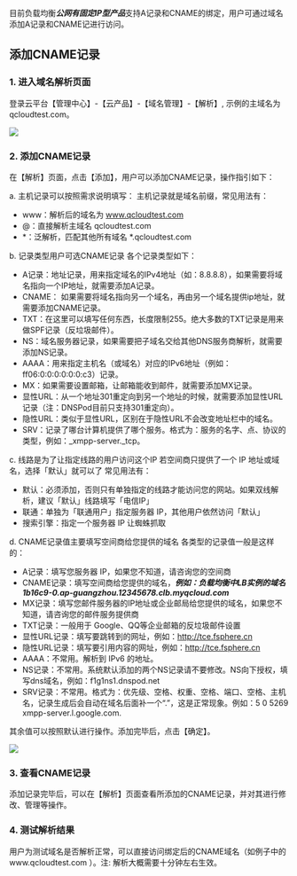 目前负载均衡***公网有固定IP型产品***支持A记录和CNAME的绑定，用户可通过域名添加A记录和CNAME记进行访问。


##  添加CNAME记录

### 1. 进入域名解析页面

登录云平台【管理中心】-【云产品】-【域名管理】-【解析】, 示例的主域名为qcloudtest.com。

![](https://main.qcloudimg.com/raw/005aec8272c6384a9626e62b5d3bd735.png)

### 2. 添加CNAME记录

在【解析】页面，点击【添加】，用户可以添加CNAME记录，操作指引如下：

a. 主机记录可以按照需求说明填写：
主机记录就是域名前缀，常见用法有：
- www：解析后的域名为 www.qcloudtest.com
- @：直接解析主域名 qcloudtest.com
- *：泛解析，匹配其他所有域名 *.qcloudtest.com

b. 记录类型用户可选CNAME记录
各个记录类型如下：
- A记录：地址记录，用来指定域名的IPv4地址（如：8.8.8.8），如果需要将域名指向一个IP地址，就需要添加A记录。
- CNAME： 如果需要将域名指向另一个域名，再由另一个域名提供ip地址，就需要添加CNAME记录。
- TXT：在这里可以填写任何东西，长度限制255。绝大多数的TXT记录是用来做SPF记录（反垃圾邮件）。
- NS：域名服务器记录，如果需要把子域名交给其他DNS服务商解析，就需要添加NS记录。
- AAAA：用来指定主机名（或域名）对应的IPv6地址（例如：ff06:0:0:0:0:0:0:c3）记录。
- MX：如果需要设置邮箱，让邮箱能收到邮件，就需要添加MX记录。
- 显性URL：从一个地址301重定向到另一个地址的时候，就需要添加显性URL记录（注：DNSPod目前只支持301重定向）。
- 隐性URL：类似于显性URL，区别在于隐性URL不会改变地址栏中的域名。
- SRV：记录了哪台计算机提供了哪个服务。格式为：服务的名字、点、协议的类型，例如：_xmpp-server._tcp。

c. 线路是为了让指定线路的用户访问这个IP
若空间商只提供了一个 IP 地址或域名，选择「默认」就可以了
常见用法有：
- 默认：必须添加，否则只有单独指定的线路才能访问您的网站。如果双线解析，建议「默认」线路填写「电信IP」
- 联通：单独为「联通用户」指定服务器 IP，其他用户依然访问「默认」
- 搜索引擎：指定一个服务器 IP 让蜘蛛抓取

d. CNAME记录值主要填写空间商给您提供的域名
各类型的记录值一般是这样的：
- A记录：填写您服务器 IP，如果您不知道，请咨询您的空间商
- CNAME记录：填写空间商给您提供的域名，***例如：负载均衡中LB实例的域名1b16c9-0.ap-guangzhou.12345678.clb.myqcloud.com*** 
- MX记录：填写您邮件服务器的IP地址或企业邮局给您提供的域名，如果您不知道，请咨询您的邮件服务提供商
- TXT记录：一般用于 Google、QQ等企业邮箱的反垃圾邮件设置
- 显性URL记录：填写要跳转到的网址，例如：http://tce.fsphere.cn
- 隐性URL记录：填写要引用内容的网址，例如：http://tce.fsphere.cn
- AAAA：不常用。解析到 IPv6 的地址。
- NS记录：不常用。系统默认添加的两个NS记录请不要修改。NS向下授权，填写dns域名，例如：f1g1ns1.dnspod.net
- SRV记录：不常用。格式为：优先级、空格、权重、空格、端口、空格、主机名，记录生成后会自动在域名后面补一个“.”，这是正常现象。例如：5 0 5269 xmpp-server.l.google.com.

其余值可以按照默认进行操作。添加完毕后，点击【确定】。

![](https://mccdn.qcloud.com/static/img/3d952308d0e576fa3a2be640b3238074/image.png)

### 3. 查看CNAME记录

添加记录完毕后，可以在【解析】页面查看所添加的CNAME记录，并对其进行修改、管理等操作。

### 4. 测试解析结果

用户为测试域名是否解析正常，可以直接访问绑定后的CNAME域名（如例子中的www.qcloudtest.com ）。注: 解析大概需要十分钟左右生效。
